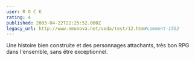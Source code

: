 ```yaml
---
user: R O C K
rating: 4
published: 2003-04-22T22:25:52.000Z
legacy_url: http://www.emunova.net/veda/test/12.htm#comment-1552
---
```

Une histoire bien construite et des personnages attachants, très bon RPG dans l'ensemble, sans être exceptionnel.